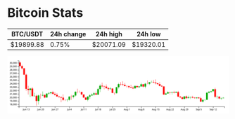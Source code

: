 # Bitcoin Stats

BTC/USDT|24h change|24h high|24h low|
|---|---|---|---|
|$19899.88|0.75%|$20071.09|$19320.01|

<img src="./chart.svg">
